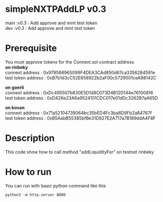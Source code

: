 # simpleNXTPAddLP v0.3
main :v0.3 : Add approve and mint test token <br/>
dev :v0.3 : Add approve and mint test token <br/>

# Prerequisite
You must approve tokens for the Connext.sol contract address<br/>
**on rinbeky**
<br/>
connext address : 0x979588965099F4DEA3CAd850d67ca3356284591e<br/>
test token address : 0xB7b1d3cC52E658922b2aF00c5729001ceA98142C

**on goerli**
<br/>
connext address : 0xDc495507b830E5D1d8C073D4B12D144e76100816<br/>
test token address : 0xD426e23A6a9524101CDC017e01dDc3262B7aA65D

**on kovan**
<br/>
connext address : 0x71a52104739064bc35bED4Fc3ba8D9Fb2a84767f<br/>
test token address : 0xB5AabB55385bfBe31D627E2A717a7B189ddA4F8F

# Description
This code show how to call method "addLiquidityFor" on testnet 
rinbeky
# How to run
You can run with basic python command like this 
```
python3 -m http.server 8000
```

